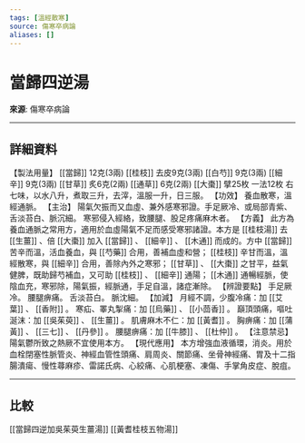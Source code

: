 ```yaml
---
tags: [溫經散寒]
source: 傷寒卒病論
aliases: []
---
```


# 當歸四逆湯

**來源**: 傷寒卒病論  

---

## 詳細資料
【製法用量】 [[當歸]] 12克(3兩) [[桂枝]] 去皮9克(3兩) [[白芍]] 9克(3兩) [[細辛]] 9克(3兩) [[甘草]] 炙6克(2兩) [[通草]] 6克(2兩) [[大棗]] 擘25枚 一法12枚
右七味，以水八升，煮取三升，去滓，溫服一升，日三服。
【功效】
養血散寒，溫經通脈。
【主治】
陽氣欠振而又血虛、兼外感寒邪證。手足厥冷、或局部青紫、舌淡苔白、脈沉細。
寒邪侵入經絡，致腰腿、股足疼痛麻木者。
【方義】
此方為養血通脈之常用方，適用於血虛陽氣不足而感受寒邪諸證。本方是 [[桂枝湯]] 去 [[生薑]] 、倍 [[大棗]] 加入 [[當歸]] 、 [[細辛]] 、 [[木通]] 而成的。方中 [[當歸]] 苦辛而溫，活血養血，與 [[芍藥]] 合用，善補血虛和營； [[桂枝]] 辛甘而溫，溫經散寒，與 [[細辛]] 合用，善除內外之寒邪； [[甘草]] 、 [[大棗]] 之甘平，益氣健脾，既助歸芍補血，又可助 [[桂枝]] 、 [[細辛]] 通陽； [[木通]] 通暢經脈，使陰血充，寒邪除，陽氣振，經脈通，手足自溫，諸症漸除。
【辨證要點】
手足厥冷。
腰腿痹痛。
舌淡苔白。
脈沈細。
【加減】
月經不調，少腹冷痛：加 [[艾葉]] 、 [[香附]] 。
寒疝、睪丸掣痛：加 [[烏藥]] 、 [[小茴香]] 。
巔頂頭痛，嘔吐涎沫：加 [[吳茱萸]] 、 [[生薑]] 。
肌膚麻木不仁：加 [[黃耆]] 。
胸痹痛：加 [[蒲黃]] 、 [[三七]] 、 [[丹參]] 。
腰腿痹痛：加 [[牛膝]] 、 [[杜仲]] 。
【注意禁忌】
陽氣鬱所致之熱厥不宜使用本方。
【現代應用】
本方增強血液循環，消炎。用於血栓閉塞性脈管炎、神經血管性頭痛、肩周炎、關節痛、坐骨神經痛、胃及十二指腸潰瘍、慢性蕁麻疹、雷諾氏病、心絞痛、心肌梗塞、凍傷、手掌角皮症、脫疽。

---

## 比較
[[當歸四逆加吳茱萸生薑湯]]
[[黃耆桂枝五物湯]]
